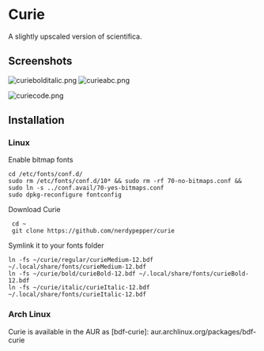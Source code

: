 # Curie

A slightly upscaled version of scientifica.

## Screenshots

![curiebolditalic.png](https://user-images.githubusercontent.com/23706925/40254621-32fa9640-5ab2-11e8-8ad0-d5a5d78badc8.png)
![curieabc.png](https://user-images.githubusercontent.com/23706925/39848353-7c4ef32a-53d4-11e8-8d7e-04f6a950c856.png)

![curiecode.png](https://user-images.githubusercontent.com/23706925/39848352-7c3c59ea-53d4-11e8-825b-1b373ef2f304.png)

## Installation

### Linux

Enable bitmap fonts
```shell
cd /etc/fonts/conf.d/
sudo rm /etc/fonts/conf.d/10* && sudo rm -rf 70-no-bitmaps.conf && sudo ln -s ../conf.avail/70-yes-bitmaps.conf
sudo dpkg-reconfigure fontconfig
```

Download Curie
```shell
 cd ~
 git clone https://github.com/nerdypepper/curie
 ```
 Symlink it to your fonts folder
 ```shell
ln -fs ~/curie/regular/curieMedium-12.bdf ~/.local/share/fonts/curieMedium-12.bdf
ln -fs ~/curie/bold/curieBold-12.bdf ~/.local/share/fonts/curieBold-12.bdf
ln -fs ~/curie/italic/curieItalic-12.bdf ~/.local/share/fonts/curieItalic-12.bdf
```

### Arch Linux

Curie is available in the AUR as [bdf-curie]: aur.archlinux.org/packages/bdf-curie
